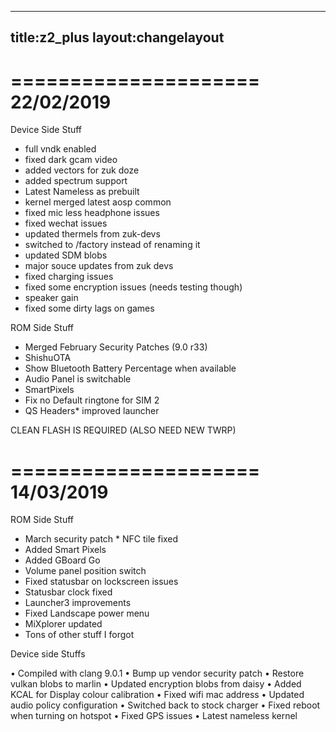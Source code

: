  ---
title:z2_plus
layout:changelayout
---
=====================
    22/02/2019
=====================

Device Side Stuff
* full vndk enabled
* fixed dark gcam video
* added vectors for zuk doze
* added spectrum support
* Latest Nameless as prebuilt
*  kernel merged latest aosp common
* fixed mic less headphone issues
* fixed wechat issues
* updated thermels from zuk-devs
* switched to /factory instead of renaming it
* updated SDM blobs
* major souce updates from zuk devs
* fixed charging issues
* fixed some encryption issues (needs testing though)
* speaker gain
* fixed some dirty lags on games

ROM Side Stuff
* Merged February Security Patches (9.0 r33)
* ShishuOTA 
* Show Bluetooth Battery Percentage when available
* Audio Panel is switchable
* SmartPixels
* Fix no Default ringtone for SIM 2
* QS Headers* improved launcher

CLEAN FLASH IS REQUIRED (ALSO NEED NEW TWRP)

=====================
    14/03/2019
=====================

  ROM Side Stuff 
* March security patch * NFC tile fixed 
* Added Smart Pixels 
* Added GBoard Go 
* Volume panel position switch 
* Fixed statusbar on lockscreen issues 
* Statusbar clock fixed 
* Launcher3 improvements 
* Fixed Landscape power menu
* MiXplorer updated
* Tons of other stuff I forgot

Device side Stuffs

• Compiled with clang 9.0.1 
• Bump up vendor security patch 
• Restore vulkan blobs to marlin 
• Updated encryption blobs from daisy 
• Added KCAL for Display colour calibration 
• Fixed wifi mac address 
• Updated audio policy configuration 
• Switched back to stock charger 
• Fixed reboot when turning on hotspot 
• Fixed GPS issues
• Latest nameless kernel

